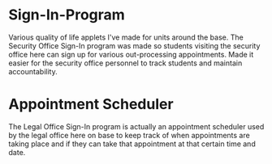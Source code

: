 # Sign-In-Program
Various quality of life applets I've made for units around the base.  The Security Office Sign-In program was made so students visiting the security office here can sign up for various out-processing appointments.  Made it easier for the security office personnel to track students and maintain accountability.

# Appointment Scheduler
The Legal Office Sign-In program is actually an appointment scheduler used by the legal office here on base to keep track of when appointments are taking place and if they can take that appointment at that certain time and date.

